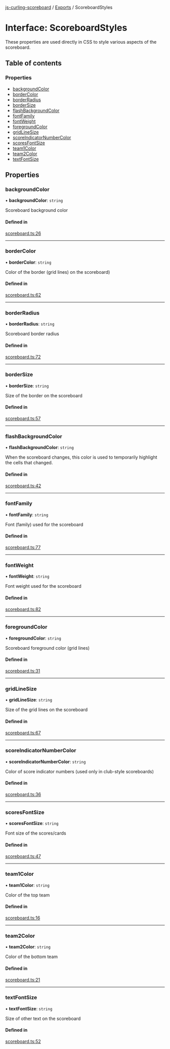 [js-curling-scoreboard](../README.md) / [Exports](../modules.md) / ScoreboardStyles

# Interface: ScoreboardStyles

These properties are used directly in CSS to style various
aspects of the scoreboard.

## Table of contents

### Properties

- [backgroundColor](scoreboardstyles.md#backgroundcolor)
- [borderColor](scoreboardstyles.md#bordercolor)
- [borderRadius](scoreboardstyles.md#borderradius)
- [borderSize](scoreboardstyles.md#bordersize)
- [flashBackgroundColor](scoreboardstyles.md#flashbackgroundcolor)
- [fontFamily](scoreboardstyles.md#fontfamily)
- [fontWeight](scoreboardstyles.md#fontweight)
- [foregroundColor](scoreboardstyles.md#foregroundcolor)
- [gridLineSize](scoreboardstyles.md#gridlinesize)
- [scoreIndicatorNumberColor](scoreboardstyles.md#scoreindicatornumbercolor)
- [scoresFontSize](scoreboardstyles.md#scoresfontsize)
- [team1Color](scoreboardstyles.md#team1color)
- [team2Color](scoreboardstyles.md#team2color)
- [textFontSize](scoreboardstyles.md#textfontsize)

## Properties

### backgroundColor

• **backgroundColor**: `string`

Scoreboard background color

#### Defined in

[scoreboard.ts:26](https://github.com/trianglecurling/js-curling-scoreboard/blob/52ea993/scoreboard.ts#L26)

___

### borderColor

• **borderColor**: `string`

Color of the border (grid lines) on the scoreboard)

#### Defined in

[scoreboard.ts:62](https://github.com/trianglecurling/js-curling-scoreboard/blob/52ea993/scoreboard.ts#L62)

___

### borderRadius

• **borderRadius**: `string`

Scoreboard border radius

#### Defined in

[scoreboard.ts:72](https://github.com/trianglecurling/js-curling-scoreboard/blob/52ea993/scoreboard.ts#L72)

___

### borderSize

• **borderSize**: `string`

Size of the border on the scoreboard

#### Defined in

[scoreboard.ts:57](https://github.com/trianglecurling/js-curling-scoreboard/blob/52ea993/scoreboard.ts#L57)

___

### flashBackgroundColor

• **flashBackgroundColor**: `string`

When the scoreboard changes, this color is used to temporarily
highlight the cells that changed.

#### Defined in

[scoreboard.ts:42](https://github.com/trianglecurling/js-curling-scoreboard/blob/52ea993/scoreboard.ts#L42)

___

### fontFamily

• **fontFamily**: `string`

Font (family) used for the scoreboard

#### Defined in

[scoreboard.ts:77](https://github.com/trianglecurling/js-curling-scoreboard/blob/52ea993/scoreboard.ts#L77)

___

### fontWeight

• **fontWeight**: `string`

Font weight used for the scoreboard

#### Defined in

[scoreboard.ts:82](https://github.com/trianglecurling/js-curling-scoreboard/blob/52ea993/scoreboard.ts#L82)

___

### foregroundColor

• **foregroundColor**: `string`

Scoreboard foreground color (grid lines)

#### Defined in

[scoreboard.ts:31](https://github.com/trianglecurling/js-curling-scoreboard/blob/52ea993/scoreboard.ts#L31)

___

### gridLineSize

• **gridLineSize**: `string`

Size of the grid lines on the scoreboard

#### Defined in

[scoreboard.ts:67](https://github.com/trianglecurling/js-curling-scoreboard/blob/52ea993/scoreboard.ts#L67)

___

### scoreIndicatorNumberColor

• **scoreIndicatorNumberColor**: `string`

Color of score indicator numbers (used only in club-style scoreboards)

#### Defined in

[scoreboard.ts:36](https://github.com/trianglecurling/js-curling-scoreboard/blob/52ea993/scoreboard.ts#L36)

___

### scoresFontSize

• **scoresFontSize**: `string`

Font size of the scores/cards

#### Defined in

[scoreboard.ts:47](https://github.com/trianglecurling/js-curling-scoreboard/blob/52ea993/scoreboard.ts#L47)

___

### team1Color

• **team1Color**: `string`

Color of the top team

#### Defined in

[scoreboard.ts:16](https://github.com/trianglecurling/js-curling-scoreboard/blob/52ea993/scoreboard.ts#L16)

___

### team2Color

• **team2Color**: `string`

Color of the bottom team

#### Defined in

[scoreboard.ts:21](https://github.com/trianglecurling/js-curling-scoreboard/blob/52ea993/scoreboard.ts#L21)

___

### textFontSize

• **textFontSize**: `string`

Size of other text on the scoreboard

#### Defined in

[scoreboard.ts:52](https://github.com/trianglecurling/js-curling-scoreboard/blob/52ea993/scoreboard.ts#L52)

